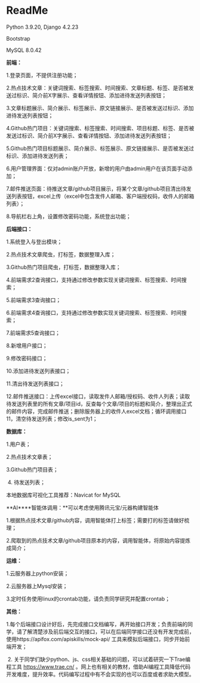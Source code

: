 # ReadMe

Python 3.9.20, Django 4.2.23

Bootstrap

MySQL 8.0.42 

 

**前端：**

1.登录页面，不提供注册功能；

2.热点技术文章：关键词搜索、标签搜索、时间搜索、文章标题、标签、是否被发送过标识、简介前X字展示、查看详情按钮、添加进待发送列表按钮；

3.文章标题展示、简介展示、标签展示、原文链接展示、是否被发送过标识、添加进待发送列表按钮；

4.Github热门项目：关键词搜索、标签搜索、时间搜索、项目标题、标签、是否被发送过标识、简介前X字展示、查看详情按钮、添加进待发送列表按钮；

5.Github热门项目标题展示、简介展示、标签展示、原文链接展示、是否被发送过标识、添加进待发送列表；

6.用户管理界面：仅对admin账户开放，新增的用户由admin用户在该页面手动添加；

7.邮件推送页面：待推送文章/github项目展示，将某个文章/github项目清出待发送列表按钮，excel上传（excel中包含发件人邮箱、客户端授权码，收件人的邮箱列表）；

8.导航栏右上角，设置修改密码功能，系统登出功能；

 

**后端接口：**

1.系统登入与登出模块；

2.热点技术文章爬虫，打标签，数据整理入库；

3.Github热门项目爬虫，打标签，数据整理入库；

4.前端需求2查询接口，支持通过修改参数实现关键词搜索、标签搜索、时间搜索；

5.前端需求3查询接口；

6.前端需求4查询接口，支持通过修改参数实现关键词搜索、标签搜索、时间搜索；

7.前端需求5查询接口；

8.新增用户接口；

9.修改密码接口；

10.添加进待发送列表接口；

11.清出待发送列表接口；

12.邮件推送接口：上传excel接口，读取发件人邮箱/授权码、收件人列表；读取待发送列表里的所有文章/项目id，反查每个文章/项目的标题和简介，整理出正式的邮件内容，完成邮件推送；删除服务器上的收件人excel文档；循环调用接口11，清空待发送列表；修改is_sent为1；

 

**数据库：**

1.用户表；

2.热点技术文章表；

3.Github热门项目表；

​            4.     待发送列表；

本地数据库可视化工具推荐：Navicat for MySQL

 

**AI****智能体调用：**可以考虑使用腾讯元宝/元器构建智能体

1.根据热点技术文章/github内容，调用智能体打上标签；需要打的标签请做好梳理；

2.爬取到的热点技术文章/github项目原本的内容，调用智能体，将原始内容提炼成简介；

 

**运维：**

1.云服务器上python安装；

2.云服务器上Mysql安装；

3.定时任务使用linux的crontab功能，请负责同学研究并配置crontab；

 

**其他：**

1.每个后端接口设计好后，先完成接口文档编写，再开始接口开发；负责前端的同学，请了解清楚涉及前后端交互的接口，可以在后端同学接口还没有开发完成前，使用https://apifox.com/apiskills/mock-api/ 工具来模拟后端接口，同步开始前端开发；

​            2.     关于同学们缺少python、js、css相关基础的问题，可以试着研究一下Trae编程工具 https://www.trae.cn/ 。网上也有相关的教材，借助AI编程工具降低代码开发难度，提升效率。代码编写过程中有不会实现的也可以百度或者求助大模型。